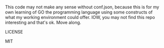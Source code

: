 This code may not make any sense without conf.json, because this is for my own learning of GO the programming language using some constructs of what my working environment could offer. IOW, you may not find this repo interesting and that's ok. Move along.

LICENSE

MIT
